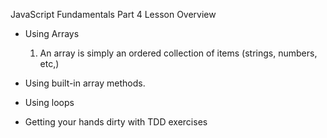 JavaScript Fundamentals Part 4 Lesson Overview

- Using Arrays
    1. An array is simply an ordered collection of items (strings, numbers, etc,)
    
- Using built-in array methods.
- Using loops
- Getting your hands dirty with TDD exercises

